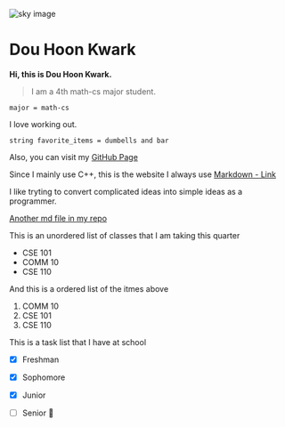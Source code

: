 ![sky image](https://media.hswstatic.com/eyJidWNrZXQiOiJjb250ZW50Lmhzd3N0YXRpYy5jb20iLCJrZXkiOiJnaWZcL3doeS1pcy1za3ktYmx1ZS5qcGciLCJlZGl0cyI6eyJyZXNpemUiOnsid2lkdGgiOjgyOH0sInRvRm9ybWF0IjoiYXZpZiJ9fQ==)

# Dou Hoon Kwark

**Hi, this is Dou Hoon Kwark.**

> I am a 4th math-cs major student.

`major = math-cs`

I love working out.

```
string favorite_items = dumbells and bar
```

Also, you can visit my [GitHub Page](https://github.com/DouHoonKwark)

Since I mainly use C++, this is the website I always use [Markdown - Link](#https://cplusplus.com/)




I like tryting to convert complicated ideas into simple ideas as a programmer.

[Another md file in my repo](README.md)

This is an unordered list of classes that I am taking this quarter
- CSE 101
- COMM 10
- CSE 110

And this is a ordered list of the itmes above
1. COMM 10
2. CSE 101
3. CSE 110

This is a task list that I have at school
- [x] Freshman
- [x] Sophomore
- [x] Junior
- [ ] Senior :tada:




